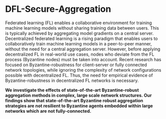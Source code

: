 # DFL-Secure-Aggregation

Federated learning (FL) enables a collaborative environment for training machine learning models without sharing training data between users. This is typically achieved by aggregating model gradients on a central server. Decentralized federated learning is a rising paradigm that enables users to collaboratively train machine learning models in a peer-to-peer manner, without the need for a central aggregation server. However, before applying decentralized FL in real-world use cases, nodes who deviate from the FL process (Byzantine nodes) must be taken into account. Recent research has focused on Byzantine-robustness for client-server or fully connected network topologies, while ignoring the complexity of network configurations possible with decentralized FL. Thus, the need for empirical evidence of Byzantine-robustness in decentralized FL networks is necessary. 

**We investigate the effects of state-of-the-art Byzantine-robust aggregation methods in complex, large scale network structures. Our findings show that state-of-the-art Byzantine robust aggregation strategies are not resilient to Byzantine agents embedded within large networks which are not fully-connected.**
